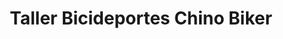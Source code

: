 ---
title: "Taller Bicideportes Chino Biker"
url: /barranco/taller-bicideportes-chino-biker/
shop: Fahrrad
---